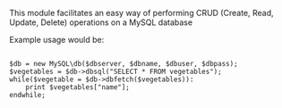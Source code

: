 This module facilitates an easy way of performing CRUD (Create, Read, Update, Delete) operations on a MySQL database

Example usage would be:

<code>
$db = new MySQL\db($dbserver, $dbname, $dbuser, $dbpass);
$vegetables = $db->dbsql("SELECT * FROM vegetables");
while($vegetable = $db->dbfetch($vegetables)):
	print $vegetables["name"];
endwhile;
</code>
